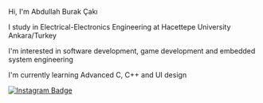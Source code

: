 Hi, I'm Abdullah Burak Çakı

I study in Electrical-Electronics Engineering at Hacettepe University Ankara/Turkey

I'm interested in software development, game development and embedded system engineering

I'm currently learning Advanced C, C++ and UI design

[![Instagram Badge](https://img.shields.io/badge/-Instagram-C13584?style=flat-quare&labelColor=C13584&logo=instagram&logoColor=white&link=link)](https://www.instagram.com/brkcaki/)
